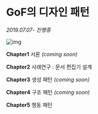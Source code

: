 # GoF의 디자인 패턴

*2019.07.07- 진행중*

![img](https://image.aladin.co.kr/product/5605/15/cover500/6000835492_1.jpg)

**Chapter1** 서론 *(coming soon)*

**Chapter2** 사례연구 : 문서 편집기 설계

**Chapter3** 생성 패턴 *(coming soon)*

**Chapter4** 구조 패턴 *(coming soon)*

**Chapter5** 행동 패턴

